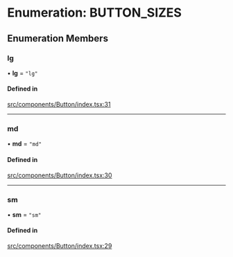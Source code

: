 # Enumeration: BUTTON\_SIZES

## Enumeration Members

### lg

• **lg** = ``"lg"``

#### Defined in

[src/components/Button/index.tsx:31](https://github.com/emranffl/next-core-ui/blob/34617b4/src/components/Button/index.tsx#L31)

___

### md

• **md** = ``"md"``

#### Defined in

[src/components/Button/index.tsx:30](https://github.com/emranffl/next-core-ui/blob/34617b4/src/components/Button/index.tsx#L30)

___

### sm

• **sm** = ``"sm"``

#### Defined in

[src/components/Button/index.tsx:29](https://github.com/emranffl/next-core-ui/blob/34617b4/src/components/Button/index.tsx#L29)
